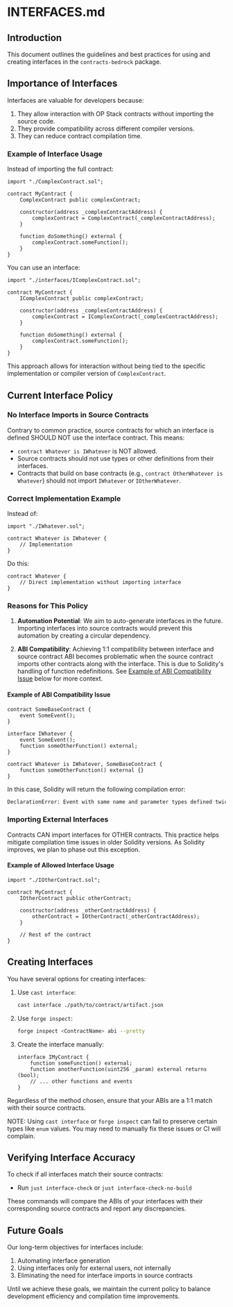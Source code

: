 # INTERFACES.md

## Introduction

This document outlines the guidelines and best practices for using and creating interfaces in the
`contracts-bedrock` package.

## Importance of Interfaces

Interfaces are valuable for developers because:

1. They allow interaction with OP Stack contracts without importing the source code.
2. They provide compatibility across different compiler versions.
3. They can reduce contract compilation time.

### Example of Interface Usage

Instead of importing the full contract:

```solidity
import "./ComplexContract.sol";

contract MyContract {
    ComplexContract public complexContract;

    constructor(address _complexContractAddress) {
        complexContract = ComplexContract(_complexContractAddress);
    }

    function doSomething() external {
        complexContract.someFunction();
    }
}
```

You can use an interface:

```solidity
import "./interfaces/IComplexContract.sol";

contract MyContract {
    IComplexContract public complexContract;

    constructor(address _complexContractAddress) {
        complexContract = IComplexContract(_complexContractAddress);
    }

    function doSomething() external {
        complexContract.someFunction();
    }
}
```

This approach allows for interaction without being tied to the specific implementation or compiler
version of `ComplexContract`.

## Current Interface Policy

### No Interface Imports in Source Contracts

Contrary to common practice, source contracts for which an interface is defined SHOULD NOT use the
interface contract. This means:

- `contract Whatever is IWhatever` is NOT allowed.
- Source contracts should not use types or other definitions from their interfaces.
- Contracts that build on base contracts (e.g., `contract OtherWhatever is Whatever`) should not
  import `IWhatever` or `IOtherWhatever`.

### Correct Implementation Example

Instead of:

```solidity
import "./IWhatever.sol";

contract Whatever is IWhatever {
    // Implementation
}
```

Do this:

```solidity
contract Whatever {
    // Direct implementation without importing interface
}
```

### Reasons for This Policy

1. **Automation Potential**: We aim to auto-generate interfaces in the future. Importing interfaces
  into source contracts would prevent this automation by creating a circular dependency.

2. **ABI Compatibility**: Achieving 1:1 compatibility between interface and source contract ABI
  becomes problematic when the source contract imports other contracts along with the interface.
  This is due to Solidity's handling of function redefinitions. See
  [Example of ABI Compatibility Issue](#example-of-abi-compatibility-issue) below for more context.

#### Example of ABI Compatibility Issue

```solidity
contract SomeBaseContract {
    event SomeEvent();
}

interface IWhatever {
    event SomeEvent();
    function someOtherFunction() external;
}

contract Whatever is IWhatever, SomeBaseContract {
    function someOtherFunction() external {}
}
```

In this case, Solidity will return the following compilation error:

```sh
DeclarationError: Event with same name and parameter types defined twice.
```

### Importing External Interfaces

Contracts CAN import interfaces for OTHER contracts. This practice helps mitigate compilation time
issues in older Solidity versions. As Solidity improves, we plan to phase out this exception.

#### Example of Allowed Interface Usage

```solidity
import "./IOtherContract.sol";

contract MyContract {
    IOtherContract public otherContract;

    constructor(address _otherContractAddress) {
        otherContract = IOtherContract(_otherContractAddress);
    }

    // Rest of the contract
}
```

## Creating Interfaces

You have several options for creating interfaces:

1. Use `cast interface`:

   ```sh
   cast interface ./path/to/contract/artifact.json
   ```

2. Use `forge inspect`:

   ```sh
   forge inspect <ContractName> abi --pretty
   ```

3. Create the interface manually:

   ```solidity
   interface IMyContract {
       function someFunction() external;
       function anotherFunction(uint256 _param) external returns (bool);
       // ... other functions and events
   }
   ```

Regardless of the method chosen, ensure that your ABIs are a 1:1 match with their source contracts.

NOTE: Using `cast interface` or `forge inspect` can fail to preserve certain types like `enum`
values. You may need to manually fix these issues or CI will complain.

## Verifying Interface Accuracy

To check if all interfaces match their source contracts:

- Run `just interface-check` or `just interface-check-no-build`

These commands will compare the ABIs of your interfaces with their corresponding source contracts and report any discrepancies.

## Future Goals

Our long-term objectives for interfaces include:

1. Automating interface generation
2. Using interfaces only for external users, not internally
3. Eliminating the need for interface imports in source contracts

Until we achieve these goals, we maintain the current policy to balance development efficiency and
compilation time improvements.
